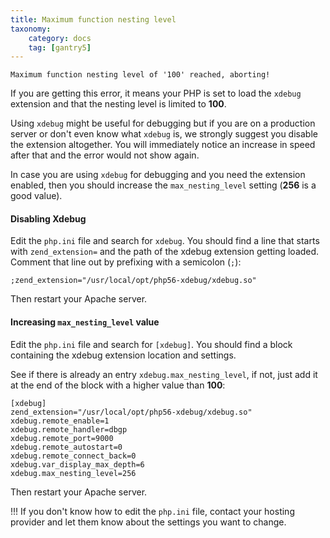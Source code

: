 ```yaml
---
title: Maximum function nesting level
taxonomy:
    category: docs
    tag: [gantry5]
---
```


```
Maximum function nesting level of '100' reached, aborting!
```

If you are getting this error, it means your PHP is set to load the `xdebug` extension and that the nesting level is limited to **100**.

Using `xdebug` might be useful for debugging but if you are on a production server or don't even know what `xdebug` is, we strongly suggest you disable the extension altogether. You will immediately notice an increase in speed after that and the error would not show again.

In case you are using `xdebug` for debugging and you need the extension enabled, then you should increase the `max_nesting_level` setting (**256** is a good value).

#### Disabling Xdebug

Edit the `php.ini` file and search for `xdebug`. You should find a line that starts with `zend_extension=` and the path of the xdebug extension getting loaded. Comment that line out by prefixing with a semicolon (`;`):

```
;zend_extension="/usr/local/opt/php56-xdebug/xdebug.so"
```

Then restart your Apache server.

#### Increasing `max_nesting_level` value

Edit the `php.ini` file and search for `[xdebug]`. You should find a block containing the xdebug extension location and settings.

See if there is already an entry `xdebug.max_nesting_level`, if not, just add it at the end of the block with a higher value than **100**:

```
[xdebug]
zend_extension="/usr/local/opt/php56-xdebug/xdebug.so"
xdebug.remote_enable=1
xdebug.remote_handler=dbgp
xdebug.remote_port=9000
xdebug.remote_autostart=0
xdebug.remote_connect_back=0
xdebug.var_display_max_depth=6
xdebug.max_nesting_level=256
```

Then restart your Apache server.

!!! If you don't know how to edit the `php.ini` file, contact your hosting provider and let them know about the settings you want to change.
